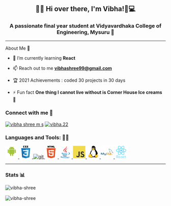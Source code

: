 <h2 align='center'> 🙋‍♀️ Hi over there, I'm Vibha!</a>👋💻</h2>

<h3 align="center">A passionate final year student at Vidyavardhaka College of Engineering, Mysuru 🏫</h3>

<hr>
About Me 👸

- 🌱 I’m currently learning **React**

- 📫 Reach out to me **vibhashree99@gmail.com**

- :trophy: 2021 Achievements : coded 30 projects in 30 days

- ⚡ Fun fact **One thing I cannot live without is Corner House Ice creams** 🍦

<h3 align="left">
Connect with me 🤝</h3>
<p align="left">
<a href="https://linkedin.com/in/vibha shree m s" target="blank"><img align="center" src="https://upload.wikimedia.org/wikipedia/commons/thumb/c/c9/Linkedin.svg/1200px-Linkedin.svg.png" alt="vibha shree m s" height="30" width="40" /></a>
<a href="https://instagram.com/vibha.22" target="blank"><img align="center" src="https://parentzone.org.uk/sites/default/files/Instagram%20logo.jpg" alt="vibha.22" height="30" width="40" /></a>
</p>


<h3 align="left"> Languages and Tools: 👩‍💻</h3>

<p align="left"> <a href="https://developer.android.com" target="_blank"> <img src="https://raw.githubusercontent.com/devicons/devicon/master/icons/android/android-original-wordmark.svg" alt="android" width="40" height="40"/> </a>
<a href="https://www.w3schools.com/css/" target="_blank"> <img src="https://raw.githubusercontent.com/devicons/devicon/master/icons/css3/css3-original-wordmark.svg" alt="css3" width="40" height="40"/> </a>
<a href="https://git-scm.com/" target="_blank"> <img src="https://www.vectorlogo.zone/logos/git-scm/git-scm-icon.svg" alt="git" width="40" height="40"/> </a> 
<a href="https://www.w3.org/html/" target="_blank"> <img src="https://raw.githubusercontent.com/devicons/devicon/master/icons/html5/html5-original-wordmark.svg" alt="html5" width="40" height="40"/> </a>
<a href="https://www.java.com" target="_blank"> <img src="https://raw.githubusercontent.com/devicons/devicon/master/icons/java/java-original.svg" alt="java" width="40" height="40"/> </a> <a href="https://developer.mozilla.org/en-US/docs/Web/JavaScript" target="_blank"> <img src="https://raw.githubusercontent.com/devicons/devicon/master/icons/javascript/javascript-original.svg" alt="javascript" width="40" height="40"/> </a> 
<a href="https://www.linux.org/" target="_blank"> <img src="https://raw.githubusercontent.com/devicons/devicon/master/icons/linux/linux-original.svg" alt="linux" width="40" height="40"/> </a>
<a href="https://www.mysql.com/" target="_blank"> <img src="https://raw.githubusercontent.com/devicons/devicon/master/icons/mysql/mysql-original-wordmark.svg" alt="mysql" width="40" height="40"/> </a>
<a href="https://reactjs.org/" target="_blank"> <img src="https://raw.githubusercontent.com/devicons/devicon/master/icons/react/react-original-wordmark.svg" alt="react" width="40" height="40"/> </a> </p>

<hr>
<h3 align="left">Stats 📊</h3>
<p><img align="left" src="https://github-readme-stats.vercel.app/api/top-langs?username=vibha-shree&show_icons=true&locale=en&layout=compact" alt="vibha-shree" /></p>
<br>
<p><img align="center" src="https://github-readme-streak-stats.herokuapp.com/?user=vibha-shree" alt="vibha-shree" /></p>

